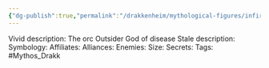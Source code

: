 ```yaml
---
{"dg-publish":true,"permalink":"/drakkenheim/mythological-figures/infirmum/"}
---
```


Vivid description: The orc Outsider God of disease
Stale description: 
Symbology: 
Affiliates: 
Alliances: 
Enemies: 
Size: 
Secrets: 
Tags: #Mythos_Drakk 